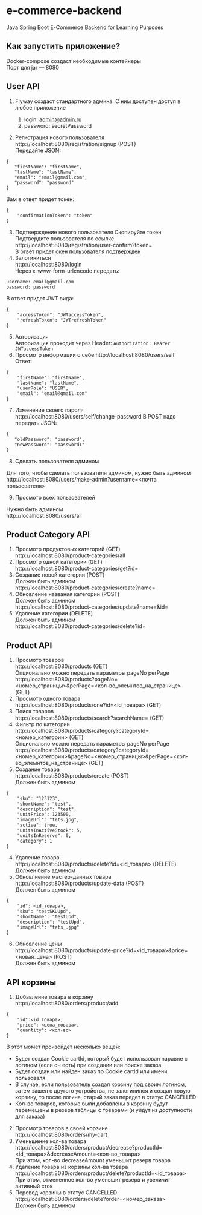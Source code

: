 # e-commerce-backend
Java Spring Boot E-Commerce Backend for Learning Purposes

## Как запустить приложение?
Docker-compose создаст необходимые контейнеры<br>
Порт для jar — 8080

## User API
1. Flyway создаст стандартного админа. С ним доступен доступ в любое приложение
   1. login: admin@admin.ru
   2. password: secretPassword

2. Регистрация нового пользователя http://localhost:8080/registration/signup (POST)<br>
Передайте JSON:
```
{
   "firstName": "firstName",
   "lastName": "lastName",
   "email": "email@gmail.com",
   "password": "password"
}
```
Вам в ответ придет токен:
```
{
    "confirmationToken": "token"
}
```

3. Подтверждение нового пользователя
Скопируйте токен<br>
Подтвердите пользователя по ссылке http://localhost:8080/registration/user-confirm?token=<token> <br>
В ответ придет окен пользователя <email> подтвержден
4. Залогиниться<br>
http://localhost:8080/login
<br> Через x-www-form-urlencode передать:
```
username: email@gmail.com
password: password
```
В ответ придет JWT вида:
```
{
    "accessToken": "JWTaccessToken",
    "refreshToken": "JWTrefreshToken"
}
```
5. Авторизация<br>
Авторизация проходит через Header:
```Authorization: Bearer JWTaccessToken```
6. Просмотр информации о себе
   http://localhost:8080/users/self <br>
Ответ:
```
{
    "firstName": "firstName",
    "lastName": "lastName",
    "userRole": "USER",
    "email": "email@gmail.com"
}
```
7. Изменение своего пароля<br>
   http://localhost:8080/users/self/change-password
   В POST надо передать JSON:<br>
```
{
   "oldPassword": "password",
   "newPassword": "password1"
}
```
8. Сделать пользователя админом

Для того, чтобы сделать пользователя админом, нужно быть админом
http://localhost:8080/users/make-admin?username=<почта пользователя>

9. Просмотр всех пользователей

Нужно быть админом<br>
http://localhost:8080/users/all

## Product Category API
1. Просмотр продуктовых категорий (GET)<br>
   http://localhost:8080/product-categories/all
2. Просмотр одной категории (GET)<br>
   http://localhost:8080/product-categories/get?id=<id>
3. Создание новой категории (POST)<br>
   Должен быть админом<br>
   http://localhost:8080/product-categories/create?name=<name>
4. Обновление названия категории (POST)<br>
   Должен быть админом<br>
   http://localhost:8080/product-categories/update?name=<name>&id=<id>
5. Удаление категории (DELETE)<br>
   Должен быть админом<br>
   http://localhost:8080/product-categories/delete?id=<id>

## Product API
1. Просмотр товаров<br>
http://localhost:8080/products (GET)<br>
Опционально можно передать параметры pageNo perPage<br> http://localhost:8080/products?pageNo=<номер_страницы>&perPage=<кол-во_элемнтов_на_странице> (GET)
2. Просмотр одного товара<br>
   http://localhost:8080/products/one?id=<id_товара> (GET)<br>
3. Поиск товаров<br>
   http://localhost:8080/products/search?searchName=<name> (GET)
4. Фильтр по категории<br>
   http://localhost:8080/products/category?categoryId=<номер_категории> (GET)<br>
   Опционально можно передать параметры pageNo perPage <br>http://localhost:8080/products/category?categoryId=<номер_категории>&pageNo=<номер_страницы>&perPage=<кол-во_элемнтов_на_странице> (GET)
5. Создание товара<br>
http://localhost:8080/products/create (POST)<br>Должен быть админом<br>
```
{
    "sku": "123123",
    "shortName": "test",
    "description": "test",
    "unitPrice": 123500,
    "imageUrl": "tets.jpg",
    "active": true,
    "unitsInActiveStock": 5,
    "unitsInReserve": 0,
    "category": 1
}
```
4. Удаление товара<br>http://localhost:8080/products/delete?id=<id_товара> (DELETE)<br>Должен быть админом<br>
5. Обновлнение мастер-данных товара<br>
   http://localhost:8080/products/update-data (POST)<br>Должен быть админом<br>
```
{   
    "id": <id_товара>,
    "sku": "testSKUUpd",
    "shortName": "testUpd",
    "description": "testUpd",
    "imageUrl": "tets_.jpg"
}
```
6. Обновление цены<br>
   http://localhost:8080/products/update-price?id=<id_товара>&price=<новая_цена> (POST)<br>Должен быть админом<br>

## API корзины
1. Добавление товара в корзину<br>
http://localhost:8080/orders/product/add
```
{
    "id":<id_товара>,
    "price": <цена_товара>,
    "quantity": <кол-во>
}
```
В этот момет произойдет несколько вещей:
- Будет создан Cookie cartId, который будет использован наравне с логином (если он есть) при создании или поиске заказа
- Будет создан или найден заказ по Cookie cartId или имени пользоваля
- В случае, если пользователь создал корзину под своим логином, затем зашел с другого устройства, не залогинился и создал новую корзину, то после логина, старый заказ передет в статус CANCELLED
- Кол-во товаров, которые были добавлены в корзину будут перемещены в резерв таблицы с товарами (и уйдут из доступности для заказа)
2. Просмотр товаров в своей корзине<br>http://localhost:8080/orders/my-cart
3. Уменьшение кол-ва товара<br>http://localhost:8080/orders/product/decrease?productId=<id_товара>&decreaseAmount=<кол-во_товара> <br>
При этом, кол-во decreaseAmount уменьшит резерв товара
4. Удаление товара из корзины кол-ва товара<br>http://localhost:8080/orders/product/delete?productId=<id_товара> <br>
   При этом, отмененное кол-во уменьшит резерв и увеличит активный сток
5. Перевод корзины в статус CANCELLED<br>http://localhost:8080/orders/delete?order=<номер_заказа> <br>Должен быть админом<br>

